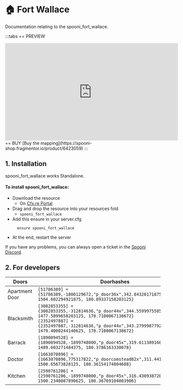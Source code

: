# 🏠 Fort Wallace
Documentation relating to the spooni_fort_wallace.

:::tabs
== PREVIEW
<iframe width="560" height="315" src="https://www.youtube.com/embed/w5L69yCk_Uw?si=9u_qwMkKKrq7rd4y" frameborder="0" allow="accelerometer; autoplay; clipboard-write; encrypted-media; gyroscope; picture-in-picture; web-share" referrerpolicy="strict-origin-when-cross-origin" allowfullscreen></iframe>
== BUY
[Buy the mapping](https://spooni-shop.fragmentor.io/product/6423059)
:::

## 1. Installation
spooni_fort_wallace works Standalone.  

#### To install spooni_fort_wallace:
- Download the resource
  - On [Cfx.re Portal](https://portal.cfx.re/)
- Drag and drop the resource into your resources fold
  - `spooni_fort_wallace`
- Add this ensure in your server.cfg
  ```
    ensure spooni_fort_wallace
  ```
- At the end, restart the server

If you have any problems, you can always open a ticket in the [Spooni Discord](https://discord.gg/spooni).

## 2. For developers
| Doors                     | Doorhashes
|---------------------------|----------------------------------------------------------------------------------|
| Apartment Door            | `[51786389] = {51786389,-1800129672,"p_door36x",342.84326171875, 1504.602294921875, 180.89337158203125}`
| Blacksmith                | `[3082853355] = {3082853355,-312814636,"p_door44x",344.55999755859375, 1477.5899658203125, 178.7100067138672}` <br> `[2352497887] = {2352497887,-312814636,"p_door44x",343.2799987792969, 1479.4000244140625, 178.7100067138672}`
| Barrack                   | `[1890094528] = {1890094528,-1899748000,"p_door45x",319.61138916015625, 1489.603271484375, 180.3786163330078}`
| Doctor                    | `[1663070896] = {1663070896,775317822,"p_doorcomstead02x",311.44183349609375, 1500.65673828125, 180.36154174804688}`
| Kitchen                   | `[2590761286] = {2590761286,-1899748000,"p_door45x",316.4309387207031, 1500.2340087890625, 180.36769104003906}`

